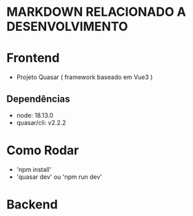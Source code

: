 # MARKDOWN RELACIONADO A DESENVOLVIMENTO

# Frontend
- Projeto Quasar ( framework baseado em Vue3 )
## Dependências
- node: 18.13.0
- quasar/cli: v2.2.2
# Como Rodar
- 'npm install'
- 'quasar dev' ou 'npm run dev'

# Backend
